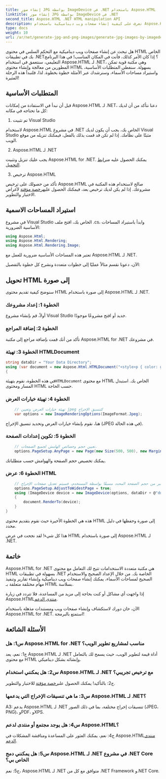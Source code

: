 ```yaml
---
title: إنشاء صور JPG بواسطة ImageDevice في .NET باستخدام Aspose.HTML
linktitle: إنشاء صور JPG بواسطة ImageDevice في .NET
second_title: Aspose.HTML .NET HTML manipulation API
description: تعرف على كيفية إنشاء صفحات ويب ديناميكية باستخدام Aspose.HTML لـ .NET. يغطي هذا البرنامج التعليمي خطوة بخطوة المتطلبات الأساسية ومساحات الأسماء وعرض HTML للصور.
type: docs
weight: 10
url: /ar/net/generate-jpg-and-png-images/generate-jpg-images-by-imagedevice/
---
```


هل تبحث عن إنشاء صفحات ويب ديناميكية مع التحكم السلس في محتوى HTML الخاص بك في تطبيقات .NET؟ إذا كان الأمر كذلك، فأنت في المكان المناسب! في هذا البرنامج التعليمي، سنتعمق في استخدام Aspose.HTML لـ .NET، وهي مكتبة قوية تمكن المطورين من معالجة وإنشاء محتوى HTML بسهولة. سنغطي المتطلبات الأساسية، واستيراد مساحات الأسماء، وسنرشدك عبر الأمثلة خطوة بخطوة. لذا، فلنبدأ هذه الرحلة المثيرة!

## المتطلبات الأساسية

قبل أن نبدأ في الاستفادة من إمكانات Aspose.HTML لـ .NET، دعنا نتأكد من أن لديك كل ما تحتاجه في مكانه:

1. تم تثبيت Visual Studio

لاستخدام Aspose.HTML في مشروع .NET الخاص بك، يجب أن يكون لديك Visual Studio مثبتًا على نظامك. إذا لم تكن قد قمت بذلك بالفعل، فيمكنك تنزيله من موقع الويب.

2. Aspose.HTML لـ .NET

 يجب عليك تنزيل وتثبيت Aspose.HTML for .NET. يمكنك الحصول عليه من[رابط التحميل](https://releases.aspose.com/html/net/).

3. ترخيص Aspose.HTML

تأكد من حصولك على ترخيص Aspose.HTML صالح لاستخدام هذه المكتبة في مشروعك. إذا لم يكن لديك ترخيص بعد، فيمكنك الحصول عليه[رخصة مؤقتة](https://purchase.aspose.com/temporary-license/) لأغراض الاختبار والتطوير.

## استيراد المساحات الاسمية

في مشروع Visual Studio الخاص بك، افتح ملف .cs، وابدأ باستيراد المساحات الأساسية الضرورية:

```csharp
using Aspose.Html;
using Aspose.Html.Rendering;
using Aspose.Html.Rendering.Image;
```

تعتبر هذه المساحات الأساسية ضرورية للعمل مع Aspose.HTML لـ .NET.

الآن، دعونا نقسم مثالاً عمليًا إلى خطوات متعددة ونشرح كل خطوة بالتفصيل:

## تحويل HTML إلى صورة

سنوضح كيفية تقديم محتوى HTML إلى صورة باستخدام Aspose.HTML لـ .NET.

### الخطوة 1: إعداد مشروعك

أولاً، قم بإنشاء مشروع Visual Studio جديد أو افتح مشروعًا موجودًا.

### الخطوة 2: إضافة المراجع

تأكد من أنك قمت بإضافة مراجع إلى مكتبة Aspose.HTML for .NET في مشروعك.

### الخطوة 3: تهيئة HTMLDocument

```csharp
string dataDir = "Your Data Directory";
using (var document = new Aspose.Html.HTMLDocument("<style>p { color: green; }</style><p>my first paragraph</p>", @"c:\work\"))
{
```

 في هذه الخطوة، نقوم بتهيئة`HTMLDocument` مع محتوى HTML الخاص بك. استبدل المسار ومحتوى HTML حسب الحاجة.

### الخطوة 4: تهيئة خيارات العرض

```csharp
    // تهيئة خيارات العرض وتعيين jpeg كتنسيق الإخراج
    var options = new ImageRenderingOptions(ImageFormat.Jpeg);
```

هنا، نقوم بإنشاء خيارات العرض وتحديد تنسيق الإخراج (JPEG في هذه الحالة).

### الخطوة 5: تكوين إعدادات الصفحة

```csharp
    // تعيين حجم وخصائص الهامش لجميع الصفحات.
    options.PageSetup.AnyPage = new Page(new Size(500, 500), new Margin(50, 50, 50, 50));
```

يمكنك تخصيص حجم الصفحة والهوامش حسب متطلباتك.

### الخطوة 6: عرض HTML

```csharp
    // إذا كانت الوثيقة تحتوي على عنصر حجمه أكبر من حجم الصفحة المحدد مسبقًا بواسطة المستخدم، فسيتم تعديل صفحات الإخراج.
    options.PageSetup.AdjustToWidestPage = true;
    using (ImageDevice device = new ImageDevice(options, dataDir + @"document_out.jpg"))
    {
        document.RenderTo(device);
    }
}
```

هذه هي الخطوة الأخيرة حيث نقوم بتقديم محتوى HTML إلى صورة وحفظها في دليل محدد.

هذا كل شيء! لقد نجحت في عرض HTML إلى صورة باستخدام Aspose.HTML لـ .NET.

## خاتمة

Aspose.HTML for .NET هي مكتبة متعددة الاستخدامات تتيح لك التعامل مع محتوى HTML بسهولة في تطبيقات .NET الخاصة بك. من خلال الإعداد الصحيح والاستخدام الصحيح لمساحات الأسماء، يمكنك إنشاء صفحات ويب ديناميكية وإنشاء تقارير وتنفيذ مهام مختلفة متعلقة بـ HTML بسلاسة.

 إذا واجهت أي مشاكل أو كنت بحاجة إلى مزيد من المساعدة، فلا تتردد في زيارة Aspose.HTML[منتدى الدعم](https://forum.aspose.com/).

الآن، حان دورك لاستكشاف وإنشاء صفحات ويب ومستندات مذهلة باستخدام Aspose.HTML for .NET. استمتع بالبرمجة!

## الأسئلة الشائعة

### س1: هل Aspose.HTML for .NET مناسب لمشاريع تطوير الويب؟
   
ج1: نعم، يعد Aspose.HTML لـ .NET أداة قيمة لتطوير الويب، حيث يسمح لك بالتعامل مع محتوى HTML وإنشائه بشكل ديناميكي.

### س2: هل يمكنني استخدام Aspose.HTML لـ .NET مع ترخيص تجريبي؟
   
 ج2: بالتأكيد! يمكنك الحصول على[رخصة مؤقتة](https://purchase.aspose.com/temporary-license/) للاختبار والتطوير.

### س3: ما هي تنسيقات الإخراج التي يدعمها Aspose.HTML لـ .NET؟
   
A3: يدعم Aspose.HTML لـ .NET تنسيقات إخراج مختلفة، بما في ذلك الصور (JPEG، PNG)، وPDF، وXPS.

### س4: هل يوجد مجتمع أو منتدى لدعم Aspose.HTML؟
   
 ج4: نعم، يمكنك العثور على المساعدة ومناقشة المشكلات في Aspose.HTML[منتدى الدعم](https://forum.aspose.com/).

### س5: هل يمكنني دمج Aspose.HTML لـ .NET في مشروع .NET Core الخاص بي؟

ج5: نعم، Aspose.HTML لـ .NET متوافق مع كل من .NET Framework و.NET Core.